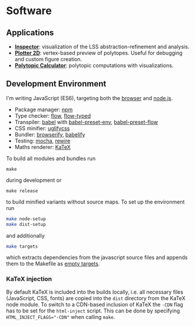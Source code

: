 # Software

## Applications

- [__Inspector__](https://chpolste.github.io/MScCSE/software/dist/inspector.html): visualization of the LSS abstraction-refinement and analysis.
- [__Plotter 2D__](https://chpolste.github.io/MScCSE/software/dist/plotter-2d.html): vertex-based preview of polytopes. Useful for debugging and custom figure creation.
- [__Polytopic Calculator__](https://chpolste.github.io/MScCSE/software/dist/polytopic-calculator.html): polytopic computations with visualizations.


## Development Environment

I'm writing JavaScript (ES6), targeting both the [browser](https://www.mozilla.org/firefox/) and [node.js](https://nodejs.org/).

- Package manager: [npm](https://www.npmjs.com/)
- Type checker: [flow](https://flow.org/), [flow-typed](https://github.com/flowtype/flow-typed)
- Transpiler: [babel](https://babeljs.io/) with [babel-preset-env](https://babeljs.io/docs/plugins/preset-env/), [babel-preset-flow](https://babeljs.io/docs/plugins/preset-flow/)
- CSS minifier: [uglifycss](https://github.com/fmarcia/UglifyCSS)
- Bundler: [browserify](http://browserify.org/), [babelify](https://github.com/babel/babelify)
- Testing: [mocha](https://mochajs.org/), [rewire](https://github.com/jhnns/rewire)
- Maths renderer: [KaTeX](https://github.com/Khan/KaTeX)

To build all modules and bundles run

```
make
```

during development or

```
make release
```

to build minified variants without source maps. To set up the environment run

```bash
make node-setup
make dist-setup
```

and additionally

```bash
make targets
```

which extracts dependencies from the javascript source files and appends them to the Makefile as [empty targets](https://www.gnu.org/software/make/manual/make.html#Empty-Targets).


### KaTeX injection

By default KaTeX is included into the builds locally, i.e. all necessary files (JavaScript, CSS, fonts) are copied into the `dist` directory from the KaTeX node module. To switch to a CDN-based inclusion of KaTeX the `-CDN` flag has to be set for the `html-inject` script. This can be done by specifying `HTML_INJECT_FLAGS="-CDN"` when calling `make`.

